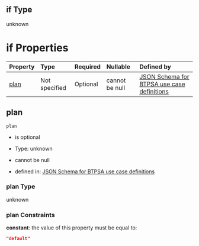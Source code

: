 ## if Type

unknown

# if Properties

| Property      | Type          | Required | Nullable       | Defined by                                                                                                                                                                                                                                  |
| :------------ | :------------ | :------- | :------------- | :------------------------------------------------------------------------------------------------------------------------------------------------------------------------------------------------------------------------------------------ |
| [plan](#plan) | Not specified | Optional | cannot be null | [JSON Schema for BTPSA use case definitions](btpsa-usecase-properties-services-items-allof-1-then-allof-13-then-allof-1-if-properties-plan.md "undefined#/properties/services/items/allOf/1/then/allOf/13/then/allOf/1/if/properties/plan") |

## plan



`plan`

*   is optional

*   Type: unknown

*   cannot be null

*   defined in: [JSON Schema for BTPSA use case definitions](btpsa-usecase-properties-services-items-allof-1-then-allof-13-then-allof-1-if-properties-plan.md "undefined#/properties/services/items/allOf/1/then/allOf/13/then/allOf/1/if/properties/plan")

### plan Type

unknown

### plan Constraints

**constant**: the value of this property must be equal to:

```json
"default"
```
